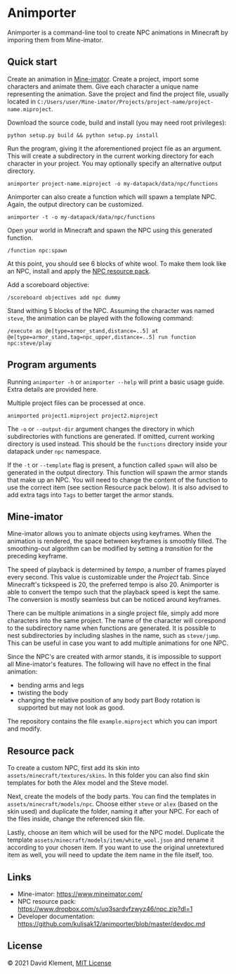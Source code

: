 # Animporter

Animporter is a command-line tool to create NPC animations in Minecraft by imporing them from Mine-imator.

## Quick start

Create an animation in [Mine-imator](https://www.mineimator.com/). Create a project, import some characters and animate them. Give each character a unique name representing the animation. Save the project and find the project file, usually located in `C:/Users/user/Mine-imator/Projects/project-name/project-name.miproject`.

Download the source code, build and install (you may need root privileges):
```
python setup.py build && python setup.py install
```

Run the program, giving it the aforementioned project file as an argument. This will create a subdirectory in the current working directory for each character in your project. You may optionally specify an alternative output directory.
```
animporter project-name.miproject -o my-datapack/data/npc/functions
```

Animporter can also create a function which will spawn a template NPC. Again, the output directory can be customized.
```
animporter -t -o my-datapack/data/npc/functions
```

Open your world in Minecraft and spawn the NPC using this generated function.
```
/function npc:spawn
```

At this point, you should see 6 blocks of white wool. To make them look like an NPC, install and apply the [NPC resource pack](https://www.dropbox.com/s/uq3sardvfzwyz46/npc.zip?dl=1).

Add a scoreboard objective:
```
/scoreboard objectives add npc dummy
```

Stand withing 5 blocks of the NPC. Assuming the character was named `steve`, the animation can be played with the following command:
```
/execute as @e[type=armor_stand,distance=..5] at @e[type=armor_stand,tag=npc_upper,distance=..5] run function npc:steve/play
```

## Program arguments

Running `animporter -h` or `animporter --help` will print a basic usage guide. Extra details are provided here.

Multiple project files can be processed at once.
```
animported project1.miproject project2.miproject
```

The `-o` or `--output-dir` argument changes the directory in which subdirectories with functions are generated. If omitted, current working directory is used instead. This should be the `functions` directory inside your datapack under `npc` namespace.

If the `-t` or `--template` flag is present, a function called `spawn` will also be generated in the output directory. This function will spawn the armor stands that make up an NPC. You will need to change the content of the function to use the correct item (see section Resource pack below). It is also advised to add extra tags into `Tags` to better target the armor stands.

## Mine-imator

Mine-imator allows you to animate objects using keyframes. When the animation is rendered, the space between keyframes is smoothly filled. The smoothing-out algorithm can be modified by setting a _transition_ for the preceding keyframe.

The speed of playback is determined by _tempo_, a number of frames played every second. This value is customizable under the _Project_ tab. Since Minecraft's tickspeed is 20, the preferred tempo is also 20. Animporter is able to convert the tempo such that the playback speed is kept the same. The conversion is mostly seamless but can be noticed around keyframes.

There can be multiple animations in a single project file, simply add more characters into the same project. The name of the character will corespond to the subdirectory name when functions are generated. It is possible to nest subdirectories by including slashes in the name, such as `steve/jump`. This can be useful in case you want to add multiple animations for one NPC.

Since the NPC's are created with armor stands, it is impossible to support all Mine-imator's features. The following will have no effect in the final animation:
- bending arms and legs
- twisting the body
- changing the relative position of any body part
Body rotation is supported but may not look as good.

The repository contains the file `example.miproject` which you can import and modify.

## Resource pack

To create a custom NPC, first add its skin into `assets/minecraft/textures/skins`. In this folder you can also find skin templates for both the Alex model and the Steve model.

Next, create the models of the body parts. You can find the templates in `assets/minecraft/models/npc`. Choose either `steve` or `alex` (based on the skin used) and duplicate the folder, naming it after your NPC. For each of the files inside, change the referenced skin file.

Lastly, choose an item which will be used for the NPC model. Duplicate the template `assets/minecraft/models/item/white_wool.json` and rename it according to your chosen item. If you want to use the original unretextured item as well, you will need to update the item name in the file itself, too.

## Links

- Mine-imator: https://www.mineimator.com/
- NPC resource pack: https://www.dropbox.com/s/uq3sardvfzwyz46/npc.zip?dl=1
- Developer documentation: https://github.com/kulisak12/animporter/blob/master/devdoc.md

## License

&copy; 2021 David Klement, [MIT License](https://github.com/kulisak12/animporter/blob/master/LICENSE)
